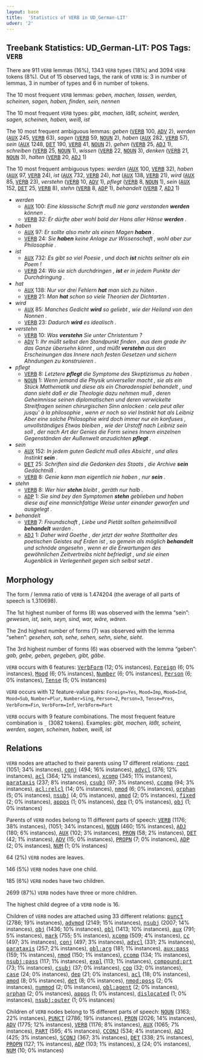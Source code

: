 ```yaml
---
layout: base
title:  'Statistics of VERB in UD_German-LIT'
udver: '2'
---
```


## Treebank Statistics: UD_German-LIT: POS Tags: `VERB`

There are 911 `VERB` lemmas (16%), 1343 `VERB` types (18%) and 3094 `VERB` tokens (8%).
Out of 15 observed tags, the rank of `VERB` is: 3 in number of lemmas, 3 in number of types and 6 in number of tokens.

The 10 most frequent `VERB` lemmas: <em>geben, machen, lassen, werden, scheinen, sagen, haben, finden, sein, nennen</em>

The 10 most frequent `VERB` types:  <em>gibt, machen, läßt, scheint, werden, sagen, scheinen, haben, weiß, ist</em>

The 10 most frequent ambiguous lemmas: <em>geben</em> (<tt><a href="de_lit-pos-VERB.html">VERB</a></tt> 100, <tt><a href="de_lit-pos-ADV.html">ADV</a></tt> 2), <em>werden</em> (<tt><a href="de_lit-pos-AUX.html">AUX</a></tt> 245, <tt><a href="de_lit-pos-VERB.html">VERB</a></tt> 63), <em>sagen</em> (<tt><a href="de_lit-pos-VERB.html">VERB</a></tt> 59, <tt><a href="de_lit-pos-NOUN.html">NOUN</a></tt> 2), <em>haben</em> (<tt><a href="de_lit-pos-AUX.html">AUX</a></tt> 282, <tt><a href="de_lit-pos-VERB.html">VERB</a></tt> 57), <em>sein</em> (<tt><a href="de_lit-pos-AUX.html">AUX</a></tt> 1248, <tt><a href="de_lit-pos-DET.html">DET</a></tt> 190, <tt><a href="de_lit-pos-VERB.html">VERB</a></tt> 41, <tt><a href="de_lit-pos-NOUN.html">NOUN</a></tt> 2), <em>gehen</em> (<tt><a href="de_lit-pos-VERB.html">VERB</a></tt> 25, <tt><a href="de_lit-pos-ADJ.html">ADJ</a></tt> 1), <em>schreiben</em> (<tt><a href="de_lit-pos-VERB.html">VERB</a></tt> 25, <tt><a href="de_lit-pos-NOUN.html">NOUN</a></tt> 1), <em>wissen</em> (<tt><a href="de_lit-pos-VERB.html">VERB</a></tt> 22, <tt><a href="de_lit-pos-NOUN.html">NOUN</a></tt> 3), <em>denken</em> (<tt><a href="de_lit-pos-VERB.html">VERB</a></tt> 21, <tt><a href="de_lit-pos-NOUN.html">NOUN</a></tt> 3), <em>halten</em> (<tt><a href="de_lit-pos-VERB.html">VERB</a></tt> 20, <tt><a href="de_lit-pos-ADJ.html">ADJ</a></tt> 1)

The 10 most frequent ambiguous types:  <em>werden</em> (<tt><a href="de_lit-pos-AUX.html">AUX</a></tt> 100, <tt><a href="de_lit-pos-VERB.html">VERB</a></tt> 32), <em>haben</em> (<tt><a href="de_lit-pos-AUX.html">AUX</a></tt> 97, <tt><a href="de_lit-pos-VERB.html">VERB</a></tt> 24), <em>ist</em> (<tt><a href="de_lit-pos-AUX.html">AUX</a></tt> 732, <tt><a href="de_lit-pos-VERB.html">VERB</a></tt> 24), <em>hat</em> (<tt><a href="de_lit-pos-AUX.html">AUX</a></tt> 138, <tt><a href="de_lit-pos-VERB.html">VERB</a></tt> 21), <em>wird</em> (<tt><a href="de_lit-pos-AUX.html">AUX</a></tt> 85, <tt><a href="de_lit-pos-VERB.html">VERB</a></tt> 23), <em>verstehn</em> (<tt><a href="de_lit-pos-VERB.html">VERB</a></tt> 10, <tt><a href="de_lit-pos-ADV.html">ADV</a></tt> 1), <em>pflegt</em> (<tt><a href="de_lit-pos-VERB.html">VERB</a></tt> 8, <tt><a href="de_lit-pos-NOUN.html">NOUN</a></tt> 1), <em>sein</em> (<tt><a href="de_lit-pos-AUX.html">AUX</a></tt> 152, <tt><a href="de_lit-pos-DET.html">DET</a></tt> 25, <tt><a href="de_lit-pos-VERB.html">VERB</a></tt> 8), <em>stehn</em> (<tt><a href="de_lit-pos-VERB.html">VERB</a></tt> 8, <tt><a href="de_lit-pos-ADP.html">ADP</a></tt> 1), <em>behandelt</em> (<tt><a href="de_lit-pos-VERB.html">VERB</a></tt> 7, <tt><a href="de_lit-pos-ADJ.html">ADJ</a></tt> 1)


* <em>werden</em>
  * <tt><a href="de_lit-pos-AUX.html">AUX</a></tt> 100: <em>Eine klassische Schrift muß nie ganz verstanden <b>werden</b> können .</em>
  * <tt><a href="de_lit-pos-VERB.html">VERB</a></tt> 32: <em>Er dürfte aber wohl bald der Hans aller Hänse <b>werden</b> .</em>
* <em>haben</em>
  * <tt><a href="de_lit-pos-AUX.html">AUX</a></tt> 97: <em>Er sollte also mehr als einen Magen <b>haben</b> .</em>
  * <tt><a href="de_lit-pos-VERB.html">VERB</a></tt> 24: <em>Sie <b>haben</b> keine Anlage zur Wissenschaft , wohl aber zur Philosophie .</em>
* <em>ist</em>
  * <tt><a href="de_lit-pos-AUX.html">AUX</a></tt> 732: <em>Es gibt so viel Poesie , und doch <b>ist</b> nichts seltner als ein Poem !</em>
  * <tt><a href="de_lit-pos-VERB.html">VERB</a></tt> 24: <em>Wo sie sich durchdringen , <b>ist</b> er in jedem Punkte der Durchdringung .</em>
* <em>hat</em>
  * <tt><a href="de_lit-pos-AUX.html">AUX</a></tt> 138: <em>Nur vor drei Fehlern <b>hat</b> man sich zu hüten .</em>
  * <tt><a href="de_lit-pos-VERB.html">VERB</a></tt> 21: <em>Man <b>hat</b> schon so viele Theorien der Dichtarten .</em>
* <em>wird</em>
  * <tt><a href="de_lit-pos-AUX.html">AUX</a></tt> 85: <em>Manches Gedicht <b>wird</b> so geliebt , wie der Heiland von den Nonnen .</em>
  * <tt><a href="de_lit-pos-VERB.html">VERB</a></tt> 23: <em>Dadurch <b>wird</b> es idealisch .</em>
* <em>verstehn</em>
  * <tt><a href="de_lit-pos-VERB.html">VERB</a></tt> 10: <em>Was <b>verstehn</b> Sie unter Christentum ?</em>
  * <tt><a href="de_lit-pos-ADV.html">ADV</a></tt> 1: <em>Ihr müßt selbst den Standpunkt finden , aus dem grade ihr das Ganze übersehn könnt , und müßt <b>verstehn</b> aus den Erscheinungen das Innere nach festen Gesetzen und sichern Ahndungen zu konstruieren .</em>
* <em>pflegt</em>
  * <tt><a href="de_lit-pos-VERB.html">VERB</a></tt> 8: <em>Letztere <b>pflegt</b> die Symptome des Skeptizismus zu haben .</em>
  * <tt><a href="de_lit-pos-NOUN.html">NOUN</a></tt> 1: <em>Wenn jemand die Physik universeller macht , sie als ein Stück Mathematik und diese als ein Charadenspiel behandelt , und dann sieht daß er die Theologie dazu nehmen muß , deren Geheimnisse seinen diplomatischen und deren verwickelte Streitfragen seinen chirurgischen Sinn anlocken : cela peut aller jusqu' à la philosophie , wenn er noch so viel Instinkt hat als Leibniz Aber eine solche Philosophie wird doch immer nur ein konfuses , unvollständiges Etwas bleiben , wie der Urstoff nach Leibniz sein soll , der nach Art der Genies die Form seines Innern einzelnen Gegenständen der Außenwelt anzudichten <b>pflegt</b> .</em>
* <em>sein</em>
  * <tt><a href="de_lit-pos-AUX.html">AUX</a></tt> 152: <em>In jedem guten Gedicht muß alles Absicht , und alles Instinkt <b>sein</b> .</em>
  * <tt><a href="de_lit-pos-DET.html">DET</a></tt> 25: <em>Schriften sind die Gedanken des Staats , die Archive <b>sein</b> Gedächtniß .</em>
  * <tt><a href="de_lit-pos-VERB.html">VERB</a></tt> 8: <em>Genie kann man eigentlich nie haben , nur <b>sein</b> .</em>
* <em>stehn</em>
  * <tt><a href="de_lit-pos-VERB.html">VERB</a></tt> 8: <em>Wer hier <b>stehn</b> bleibt , geräth nur halb .</em>
  * <tt><a href="de_lit-pos-ADP.html">ADP</a></tt> 1: <em>Sie sind bey den Symptomen <b>stehn</b> geblieben und haben diese auf eine mannichfaltige Weise unter einander geworfen und ausgelegt .</em>
* <em>behandelt</em>
  * <tt><a href="de_lit-pos-VERB.html">VERB</a></tt> 7: <em>Freundschaft , Liebe und Pietät sollten geheimnißvoll <b>behandelt</b> werden .</em>
  * <tt><a href="de_lit-pos-ADJ.html">ADJ</a></tt> 1: <em>Daher wird Goethe , der jetzt der wahre Statthalter des poetischen Geistes auf Erden ist , so gemein als möglich <b>behandelt</b> und schnöde angesehn , wenn er die Erwartungen des gewöhnlichen Zeitvertreibs nicht befriedigt , und sie einen Augenblick in Verlegenheit gegen sich selbst setzt .</em>

## Morphology

The form / lemma ratio of `VERB` is 1.474204 (the average of all parts of speech is 1.310698).

The 1st highest number of forms (8) was observed with the lemma “sein”: <em>gewesen, ist, sein, seyn, sind, war, wäre, wären</em>.

The 2nd highest number of forms (7) was observed with the lemma “sehen”: <em>gesehen, sah, sehe, sehen, sehn, siehe, sieht</em>.

The 3rd highest number of forms (6) was observed with the lemma “geben”: <em>gab, gebe, geben, gegeben, gibt, gäbe</em>.

`VERB` occurs with 6 features: <tt><a href="de_lit-feat-VerbForm.html">VerbForm</a></tt> (12; 0% instances), <tt><a href="de_lit-feat-Foreign.html">Foreign</a></tt> (6; 0% instances), <tt><a href="de_lit-feat-Mood.html">Mood</a></tt> (6; 0% instances), <tt><a href="de_lit-feat-Number.html">Number</a></tt> (6; 0% instances), <tt><a href="de_lit-feat-Person.html">Person</a></tt> (6; 0% instances), <tt><a href="de_lit-feat-Tense.html">Tense</a></tt> (5; 0% instances)

`VERB` occurs with 12 feature-value pairs: `Foreign=Yes`, `Mood=Imp`, `Mood=Ind`, `Mood=Sub`, `Number=Plur`, `Number=Sing`, `Person=2`, `Person=3`, `Tense=Pres`, `VerbForm=Fin`, `VerbForm=Inf`, `VerbForm=Part`

`VERB` occurs with 9 feature combinations.
The most frequent feature combination is `_` (3082 tokens).
Examples: <em>gibt, machen, läßt, scheint, werden, sagen, scheinen, haben, weiß, ist</em>


## Relations

`VERB` nodes are attached to their parents using 17 different relations: <tt><a href="de_lit-dep-root.html">root</a></tt> (1051; 34% instances), <tt><a href="de_lit-dep-conj.html">conj</a></tt> (494; 16% instances), <tt><a href="de_lit-dep-advcl.html">advcl</a></tt> (376; 12% instances), <tt><a href="de_lit-dep-acl.html">acl</a></tt> (364; 12% instances), <tt><a href="de_lit-dep-xcomp.html">xcomp</a></tt> (345; 11% instances), <tt><a href="de_lit-dep-parataxis.html">parataxis</a></tt> (237; 8% instances), <tt><a href="de_lit-dep-csubj.html">csubj</a></tt> (97; 3% instances), <tt><a href="de_lit-dep-ccomp.html">ccomp</a></tt> (94; 3% instances), <tt><a href="de_lit-dep-acl-relcl.html">acl:relcl</a></tt> (14; 0% instances), <tt><a href="de_lit-dep-nmod.html">nmod</a></tt> (6; 0% instances), <tt><a href="de_lit-dep-orphan.html">orphan</a></tt> (5; 0% instances), <tt><a href="de_lit-dep-nsubj.html">nsubj</a></tt> (4; 0% instances), <tt><a href="de_lit-dep-amod.html">amod</a></tt> (2; 0% instances), <tt><a href="de_lit-dep-fixed.html">fixed</a></tt> (2; 0% instances), <tt><a href="de_lit-dep-appos.html">appos</a></tt> (1; 0% instances), <tt><a href="de_lit-dep-dep.html">dep</a></tt> (1; 0% instances), <tt><a href="de_lit-dep-obj.html">obj</a></tt> (1; 0% instances)

Parents of `VERB` nodes belong to 11 different parts of speech: <tt><a href="de_lit-pos-VERB.html">VERB</a></tt> (1176; 38% instances),  (1051; 34% instances), <tt><a href="de_lit-pos-NOUN.html">NOUN</a></tt> (460; 15% instances), <tt><a href="de_lit-pos-ADJ.html">ADJ</a></tt> (180; 6% instances), <tt><a href="de_lit-pos-AUX.html">AUX</a></tt> (102; 3% instances), <tt><a href="de_lit-pos-PRON.html">PRON</a></tt> (58; 2% instances), <tt><a href="de_lit-pos-DET.html">DET</a></tt> (42; 1% instances), <tt><a href="de_lit-pos-ADV.html">ADV</a></tt> (15; 0% instances), <tt><a href="de_lit-pos-PROPN.html">PROPN</a></tt> (7; 0% instances), <tt><a href="de_lit-pos-ADP.html">ADP</a></tt> (2; 0% instances), <tt><a href="de_lit-pos-NUM.html">NUM</a></tt> (1; 0% instances)

64 (2%) `VERB` nodes are leaves.

146 (5%) `VERB` nodes have one child.

185 (6%) `VERB` nodes have two children.

2699 (87%) `VERB` nodes have three or more children.

The highest child degree of a `VERB` node is 16.

Children of `VERB` nodes are attached using 33 different relations: <tt><a href="de_lit-dep-punct.html">punct</a></tt> (2786; 19% instances), <tt><a href="de_lit-dep-advmod.html">advmod</a></tt> (2149; 15% instances), <tt><a href="de_lit-dep-nsubj.html">nsubj</a></tt> (2007; 14% instances), <tt><a href="de_lit-dep-obj.html">obj</a></tt> (1436; 10% instances), <tt><a href="de_lit-dep-obl.html">obl</a></tt> (1413; 10% instances), <tt><a href="de_lit-dep-aux.html">aux</a></tt> (791; 5% instances), <tt><a href="de_lit-dep-mark.html">mark</a></tt> (755; 5% instances), <tt><a href="de_lit-dep-xcomp.html">xcomp</a></tt> (509; 4% instances), <tt><a href="de_lit-dep-cc.html">cc</a></tt> (497; 3% instances), <tt><a href="de_lit-dep-conj.html">conj</a></tt> (497; 3% instances), <tt><a href="de_lit-dep-advcl.html">advcl</a></tt> (331; 2% instances), <tt><a href="de_lit-dep-parataxis.html">parataxis</a></tt> (257; 2% instances), <tt><a href="de_lit-dep-obl-arg.html">obl:arg</a></tt> (181; 1% instances), <tt><a href="de_lit-dep-aux-pass.html">aux:pass</a></tt> (159; 1% instances), <tt><a href="de_lit-dep-nmod.html">nmod</a></tt> (150; 1% instances), <tt><a href="de_lit-dep-ccomp.html">ccomp</a></tt> (134; 1% instances), <tt><a href="de_lit-dep-nsubj-pass.html">nsubj:pass</a></tt> (117; 1% instances), <tt><a href="de_lit-dep-expl.html">expl</a></tt> (113; 1% instances), <tt><a href="de_lit-dep-compound-prt.html">compound:prt</a></tt> (73; 1% instances), <tt><a href="de_lit-dep-csubj.html">csubj</a></tt> (37; 0% instances), <tt><a href="de_lit-dep-cop.html">cop</a></tt> (32; 0% instances), <tt><a href="de_lit-dep-case.html">case</a></tt> (24; 0% instances), <tt><a href="de_lit-dep-dep.html">dep</a></tt> (21; 0% instances), <tt><a href="de_lit-dep-acl.html">acl</a></tt> (18; 0% instances), <tt><a href="de_lit-dep-amod.html">amod</a></tt> (8; 0% instances), <tt><a href="de_lit-dep-det.html">det</a></tt> (8; 0% instances), <tt><a href="de_lit-dep-nmod-poss.html">nmod:poss</a></tt> (2; 0% instances), <tt><a href="de_lit-dep-nummod.html">nummod</a></tt> (2; 0% instances), <tt><a href="de_lit-dep-obl-agent.html">obl:agent</a></tt> (2; 0% instances), <tt><a href="de_lit-dep-orphan.html">orphan</a></tt> (2; 0% instances), <tt><a href="de_lit-dep-appos.html">appos</a></tt> (1; 0% instances), <tt><a href="de_lit-dep-dislocated.html">dislocated</a></tt> (1; 0% instances), <tt><a href="de_lit-dep-nsubj-outer.html">nsubj:outer</a></tt> (1; 0% instances)

Children of `VERB` nodes belong to 15 different parts of speech: <tt><a href="de_lit-pos-NOUN.html">NOUN</a></tt> (3163; 22% instances), <tt><a href="de_lit-pos-PUNCT.html">PUNCT</a></tt> (2786; 19% instances), <tt><a href="de_lit-pos-PRON.html">PRON</a></tt> (2026; 14% instances), <tt><a href="de_lit-pos-ADV.html">ADV</a></tt> (1775; 12% instances), <tt><a href="de_lit-pos-VERB.html">VERB</a></tt> (1176; 8% instances), <tt><a href="de_lit-pos-AUX.html">AUX</a></tt> (1065; 7% instances), <tt><a href="de_lit-pos-PART.html">PART</a></tt> (595; 4% instances), <tt><a href="de_lit-pos-CCONJ.html">CCONJ</a></tt> (534; 4% instances), <tt><a href="de_lit-pos-ADJ.html">ADJ</a></tt> (425; 3% instances), <tt><a href="de_lit-pos-SCONJ.html">SCONJ</a></tt> (367; 3% instances), <tt><a href="de_lit-pos-DET.html">DET</a></tt> (338; 2% instances), <tt><a href="de_lit-pos-PROPN.html">PROPN</a></tt> (127; 1% instances), <tt><a href="de_lit-pos-ADP.html">ADP</a></tt> (103; 1% instances), <tt><a href="de_lit-pos-X.html">X</a></tt> (24; 0% instances), <tt><a href="de_lit-pos-NUM.html">NUM</a></tt> (10; 0% instances)

